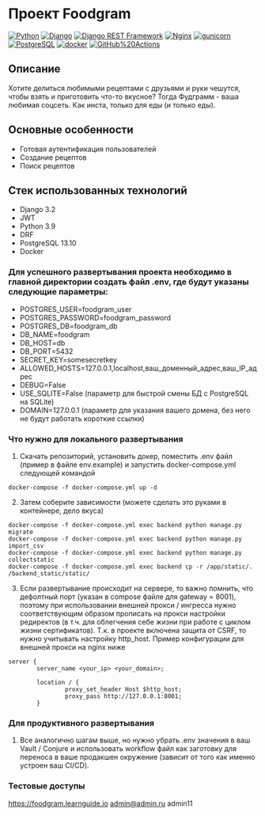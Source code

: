 # Проект Foodgram
[![Python](https://img.shields.io/badge/-Python-464646?style=flat-square&logo=Python)](https://www.python.org/)
[![Django](https://img.shields.io/badge/-Django-464646?style=flat-square&logo=Django)](https://www.djangoproject.com/)
[![Django REST Framework](https://img.shields.io/badge/-Django%20REST%20Framework-464646?style=flat-square&logo=Django%20REST%20Framework)](https://www.django-rest-framework.org/)
[![Nginx](https://img.shields.io/badge/-NGINX-464646?style=flat-square&logo=NGINX)](https://nginx.org/ru/)
[![gunicorn](https://img.shields.io/badge/-gunicorn-464646?style=flat-square&logo=gunicorn)](https://gunicorn.org/)
[![PostgreSQL](https://img.shields.io/badge/-PostgreSQL-464646?style=flat-square&logo=PostgreSQL)](https://www.postgresql.org/)
[![docker](https://img.shields.io/badge/-Docker-464646?style=flat-square&logo=docker)](https://www.docker.com/)
[![GitHub%20Actions](https://img.shields.io/badge/-GitHub%20Actions-464646?style=flat-square&logo=GitHub%20actions)](https://github.com/features/actions)
## Описание
Хотите делиться любимыми рецептами с друзьями и руки чешутся, чтобы взять и приготовить что-то вкусное? Тогда Фудграмм - ваша любимая соцсеть. Как инста, только для еды (и только еды).

## Основные особенности
- Готовая аутентификация пользователей
- Создание рецептов
- Поиск рецептов

## Стек использованных технологий
+ Django 3.2
+ JWT
+ Python 3.9
+ DRF
+ PostgreSQL 13.10
+ Docker

### Для успешного развертывания проекта необходимо в главной директории создать файл .env, где будут указаны следующие параметры:

- POSTGRES_USER=foodgram_user
- POSTGRES_PASSWORD=foodgram_password
- POSTGRES_DB=foodgram_db
- DB_NAME=foodgram
- DB_HOST=db
- DB_PORT=5432
- SECRET_KEY=somesecretkey
- ALLOWED_HOSTS=127.0.0.1,localhost,ваш_доменный_адрес,ваш_IP_адрес
- DEBUG=False
- USE_SQLITE=False (параметр для быстрой смены БД с PostgreSQL на SQLite)
- DOMAIN=127.0.0.1 (параметр для указания вашего домена, без него не будут работать короткие ссылки)


### Что нужно для локального развертывания
1. Скачать репозиторий, установить докер, поместить .env файл (пример в файле env.example) и запустить docker-compose.yml следующей командой 
```
docker-compose -f docker-compose.yml up -d 
```

2. Затем соберите зависимости (можете сделать это руками в контейнере, дело вкуса)
```
docker-compose -f docker-compose.yml exec backend python manage.py migrate
docker-compose -f docker-compose.yml exec backend python manage.py import_csv
docker-compose -f docker-compose.yml exec backend python manage.py collectstatic
docker-compose -f docker-compose.yml exec backend cp -r /app/static/. /backend_static/static/
```
3. Если развертывание происходит на сервере, то важно помнить, что дефолтный порт (указан в compose файле для gateway = 8001), поэтому при использовании внешней прокси / ингресса нужно соответствующим образом прописать на прокси настройки редиректов (в т.ч. для облегчения себе жизни при работе с циклом жизни сертификатов). Т.к. в проекте включена защита от CSRF, то нужно учитывать настройку http_host. Пример конфигурации для внешней прокси на nginx ниже
```
server {
        server_name <your_ip> <your_domain>;

        location / {
                proxy_set_header Host $http_host;
                proxy_pass http://127.0.0.1:8001;
        }
```

### Для продуктивного развертывания
1. Все аналогично шагам выше, но нужно убрать .env значения в ваш Vault / Conjure и использовать workflow файл как заготовку для переноса в ваше продакшен окружение (зависит от того как именно устроен ваш CI/CD).

### Тестовые доступы
https://foodgram.learnguide.io
admin@admin.ru
admin11

##
